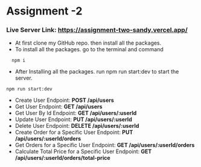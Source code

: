 # Assignment -2

### Live Server Link: https://assignment-two-sandy.vercel.app/

- At first clone my GitHub repo. then install all the packages.
- To install all the packages. go to the terminal and command

```npm
  npm i
```

- After Installing all the packages. run npm run start:dev to start the server.

```npm
npm run start:dev
```


- Create User Endpoint: **POST /api/users**
- Get User Endpoint: **GET /api/users**
- Get User By Id Endpoint: **GET /api/users/:userId**
- Update User Endpoint: **PUT /api/users/:userId**
- Delete User Endpoint: **DELETE /api/users/:userId**
- Create Order for a Specific User Endpoint: **PUT /api/users/:userId/orders**
- Get Orders for a Specific User Endpoint: **GET /api/users/:userId/orders**
- Calculate Total Price for a Specific User Endpoint: **GET /api/users/:userId/orders/total-price**
